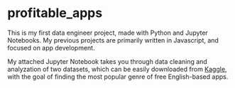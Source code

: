 # profitable_apps

This is my first data engineer project, made with Python and Jupyter Notebooks. My previous projects are primarily written in Javascript, and focused on app development. 

My attached Jupyter Notebook takes you through data cleaning and analyzation of two datasets, which can be easily downloaded from [Kaggle](kaggle.com), with the goal of finding the most popular genre of free English-based apps. 
